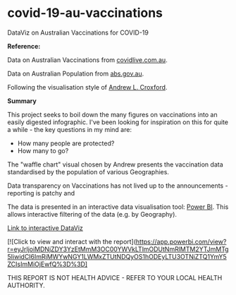 # covid-19-au-vaccinations
DataViz on Australian Vaccinations for COVID-19

**Reference:**

Data on Australian Vaccinations from [covidlive.com.au](https://covidlive.com.au/report/vaccinations-people).

Data on Australian Population from [abs.gov.au](https://www.abs.gov.au/statistics/people/population/national-state-and-territory-population/sep-2020).

Following the visualisation style of [Andrew L. Croxford](https://twitter.com/andrew_croxford/status/1395427955535450117?s=20).

**Summary**

This project seeks to boil down the many figures on vaccinations into an easily digested infographic. I've been looking for inspiration on this for quite a while - the key questions in my mind are:
- How many people are protected?
- How many to go?

The "waffle chart" visual chosen by Andrew presents the vaccination data standardised by the population of various Geographies. 

Data transparency on Vaccinations has not lived up to the announcements - reporting is patchy and 

The data is presented in an interactive data visualisation tool: [Power BI](https://powerbi.microsoft.com). This allows interactive filtering of the data (e.g. by Geography).  

[Link to interactive DataViz](https://app.powerbi.com/view?r=eyJrIjoiMDNjZDY3YzEtMmM3OC00YWVkLTlmODUtNmRlMTM2YTJmMTg5IiwidCI6ImRjMWYwNGY1LWMxZTUtNDQyOS1hODEyLTU3OTNiZTQ1YmY5ZCIsImMiOjEwfQ%3D%3D)

[![Click to view and interact with the report](https://app.powerbi.com/view?r=eyJrIjoiMDNjZDY3YzEtMmM3OC00YWVkLTlmODUtNmRlMTM2YTJmMTg5IiwidCI6ImRjMWYwNGY1LWMxZTUtNDQyOS1hODEyLTU3OTNiZTQ1YmY5ZCIsImMiOjEwfQ%3D%3D]


THIS REPORT IS NOT HEALTH ADVICE - REFER TO YOUR LOCAL HEALTH AUTHORITY.
